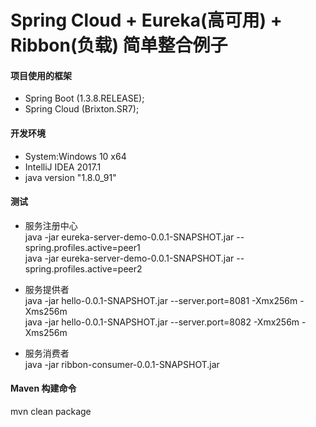 # Spring Cloud + Eureka(高可用) + Ribbon(负载) 简单整合例子

#### 项目使用的框架

- Spring Boot (1.3.8.RELEASE);
- Spring Cloud (Brixton.SR7);


#### 开发环境
- System:Windows 10 x64 
- IntelliJ IDEA 2017.1
- java version "1.8.0_91"


#### 测试
- 服务注册中心  
java -jar eureka-server-demo-0.0.1-SNAPSHOT.jar --spring.profiles.active=peer1  
java -jar eureka-server-demo-0.0.1-SNAPSHOT.jar --spring.profiles.active=peer2  

- 服务提供者   
java -jar hello-0.0.1-SNAPSHOT.jar --server.port=8081 -Xmx256m -Xms256m  
java -jar hello-0.0.1-SNAPSHOT.jar --server.port=8082 -Xmx256m -Xms256m  

- 服务消费者   
java -jar ribbon-consumer-0.0.1-SNAPSHOT.jar   

#### Maven 构建命令   
mvn clean package


